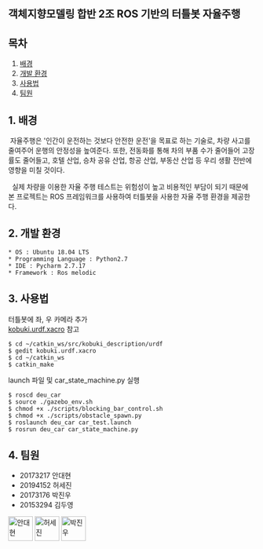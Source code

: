 ## 객체지향모델링 합반 2조 ROS 기반의 터틀봇 자율주행

## 목차

1. [배경](#1-배경)
2. [개발 환경](#2-개발-환경)
3. [사용법](#3-사용법)
4. [팀원](#4-팀원)

## 1. 배경

&nbsp;자율주행은 '인간이 운전하는 것보다 안전한 운전'을 목표로 하는 기술로, 차량 사고를 줄여주어 운행의 안정성을 높여준다. 또한, 전동화를 통해 차의 부품 수가 줄어들어 고장률도 줄어들고, 호텔 산업, 승차 공유 산업, 항공 산업, 부동산 산업 등 우리 생활 전반에 영향을 미칠 것이다.

&nbsp; 실제 차량을 이용한 자율 주행 테스트는 위험성이 높고 비용적인 부담이 되기 때문에 본 프로젝트는 ROS 프레임워크를 사용하여 터틀봇을 사용한 자율 주행 환경을 제공한다.

## 2. 개발 환경

```
* OS : Ubuntu 18.04 LTS
* Programming Language : Python2.7
* IDE : Pycharm 2.7.17
* Framework : Ros melodic
```

## 3. 사용법

터틀봇에 좌, 우 카메라 추가  
[kobuki.urdf.xacro](https://github.com/ads0070/deu_car/blob/master/kobuki.urdf.xacro) 참고
```
$ cd ~/catkin_ws/src/kobuki_description/urdf
$ gedit kobuki.urdf.xacro
$ cd ~/catkin_ws
$ catkin_make
```

launch 파일 및 car_state_machine.py 실행

```
$ roscd deu_car
$ source ./gazebo_env.sh
$ chmod +x ./scripts/blocking_bar_control.sh
$ chmod +x ./scripts/obstacle_spawn.py
$ roslaunch deu_car car_test.launch
$ rosrun deu_car car_state_machine.py
```

## 4. 팀원
- 20173217 안대현
- 20194152 허세진
- 20173176 박진우
- 20153294 김두영


<a href="https://github.com/ads0070" title="20173217 안대현">
<img src="https://avatars.githubusercontent.com/u/73926856?v=4" height="50" alt="안대현"/></a>

<a href="https://github.com/Heosejin98" title="20194152 허세진">
<img src="https://avatars.githubusercontent.com/u/61305083?v=4" height="50" alt="허세진"/></a>

<a href="https://github.com/014787410"  title="20173176 박진우">
<img src="https://avatars.githubusercontent.com/u/93768331?v=4" height="50" alt="박진우"/></a>
